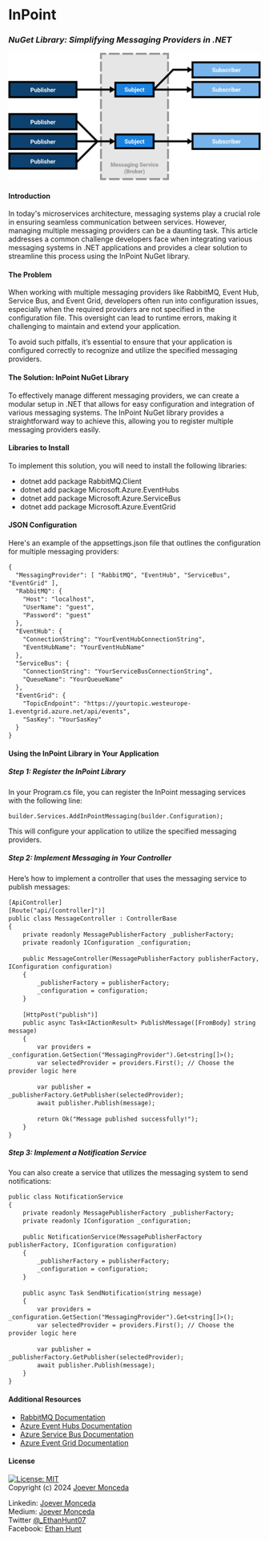 # InPoint 
### _NuGet Library: Simplifying Messaging Providers in .NET_

[![PubSub](https://github.com/Ethan0007/InPoint/blob/main/publish-subscribe.png?raw=true)](https://github.com/Ethan0007/InPoint/blob/main/publish-subscribe.png)

#### Introduction
In today's microservices architecture, messaging systems play a crucial role in ensuring seamless communication between services. However, managing multiple messaging providers can be a daunting task. This article addresses a common challenge developers face when integrating various messaging systems in .NET applications and provides a clear solution to streamline this process using the InPoint NuGet library.

#### The Problem
When working with multiple messaging providers like RabbitMQ, Event Hub, Service Bus, and Event Grid, developers often run into configuration issues, especially when the required providers are not specified in the configuration file. This oversight can lead to runtime errors, making it challenging to maintain and extend your application.

To avoid such pitfalls, it’s essential to ensure that your application is configured correctly to recognize and utilize the specified messaging providers.

#### The Solution: InPoint NuGet Library
To effectively manage different messaging providers, we can create a modular setup in .NET that allows for easy configuration and integration of various messaging systems. The InPoint NuGet library provides a straightforward way to achieve this, allowing you to register multiple messaging providers easily.

#### Libraries to Install
To implement this solution, you will need to install the following libraries:
- dotnet add package RabbitMQ.Client
- dotnet add package Microsoft.Azure.EventHubs
- dotnet add package Microsoft.Azure.ServiceBus
- dotnet add package Microsoft.Azure.EventGrid

#### JSON Configuration
Here's an example of the appsettings.json file that outlines the configuration for multiple messaging providers:
```
{
  "MessagingProvider": [ "RabbitMQ", "EventHub", "ServiceBus", "EventGrid" ],
  "RabbitMQ": {
    "Host": "localhost",
    "UserName": "guest",
    "Password": "guest"
  },
  "EventHub": {
    "ConnectionString": "YourEventHubConnectionString",
    "EventHubName": "YourEventHubName"
  },
  "ServiceBus": {
    "ConnectionString": "YourServiceBusConnectionString",
    "QueueName": "YourQueueName"
  },
  "EventGrid": {
    "TopicEndpoint": "https://yourtopic.westeurope-1.eventgrid.azure.net/api/events",
    "SasKey": "YourSasKey"
  }
}
```


#### Using the InPoint Library in Your Application
##### Step 1: Register the InPoint Library
In your Program.cs file, you can register the InPoint messaging services with the following line:
```
builder.Services.AddInPointMessaging(builder.Configuration);
```
This will configure your application to utilize the specified messaging providers.
##### Step 2: Implement Messaging in Your Controller
Here’s how to implement a controller that uses the messaging service to publish messages:

```
[ApiController]
[Route("api/[controller]")]
public class MessageController : ControllerBase
{
    private readonly MessagePublisherFactory _publisherFactory;
    private readonly IConfiguration _configuration;

    public MessageController(MessagePublisherFactory publisherFactory, IConfiguration configuration)
    {
        _publisherFactory = publisherFactory;
        _configuration = configuration;
    }

    [HttpPost("publish")]
    public async Task<IActionResult> PublishMessage([FromBody] string message)
    {
        var providers = _configuration.GetSection("MessagingProvider").Get<string[]>();
        var selectedProvider = providers.First(); // Choose the provider logic here

        var publisher = _publisherFactory.GetPublisher(selectedProvider);
        await publisher.Publish(message);

        return Ok("Message published successfully!");
    }
}
```
##### Step 3: Implement a Notification Service
You can also create a service that utilizes the messaging system to send notifications:
```
public class NotificationService
{
    private readonly MessagePublisherFactory _publisherFactory;
    private readonly IConfiguration _configuration;

    public NotificationService(MessagePublisherFactory publisherFactory, IConfiguration configuration)
    {
        _publisherFactory = publisherFactory;
        _configuration = configuration;
    }

    public async Task SendNotification(string message)
    {
        var providers = _configuration.GetSection("MessagingProvider").Get<string[]>();
        var selectedProvider = providers.First(); // Choose the provider logic here

        var publisher = _publisherFactory.GetPublisher(selectedProvider);
        await publisher.Publish(message);
    }
}
```

#### Additional Resources
- [RabbitMQ Documentation](https://www.rabbitmq.com/) 
- [Azure Event Hubs Documentation](https://azure.microsoft.com/en-us/products/event-hubs)
- [Azure Service Bus Documentation](https://azure.microsoft.com/en-us/products/service-bus/?ef_id=_k_Cj0KCQjwsc24BhDPARIsAFXqAB3E5BjZWmnkqTID22quT_mEgNOILfymHDd0CKXqV9seMModR1JyOvQaAkvSEALw_wcB_k_&OCID=AIDcmm76som1hh_SEM__k_Cj0KCQjwsc24BhDPARIsAFXqAB3E5BjZWmnkqTID22quT_mEgNOILfymHDd0CKXqV9seMModR1JyOvQaAkvSEALw_wcB_k_&gad_source=1&gclid=Cj0KCQjwsc24BhDPARIsAFXqAB3E5BjZWmnkqTID22quT_mEgNOILfymHDd0CKXqV9seMModR1JyOvQaAkvSEALw_wcB)
- [Azure Event Grid Documentation](https://learn.microsoft.com/en-us/azure/event-grid/overview)

#### License 
  [![License: MIT](https://img.shields.io/badge/License-MIT-yellow.svg)](https://opensource.org/licenses/MIT)  
  Copyright (c) 2024 [Joever Monceda](https://github.com/Ethan0007)

Linkedin: [Joever Monceda](https://www.linkedin.com/in/joever-monceda-55242779/)  
  Medium: [Joever Monceda](https://medium.com/@joever.monceda/new-net-core-vuejs-vuex-router-webpack-starter-kit-e94b6fdb7481)  
  Twitter [@_EthanHunt07](https://twitter.com/_EthanHunt07)  
  Facebook: [Ethan Hunt](https://www.facebook.com/nethan.hound.3/)